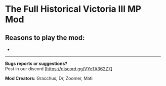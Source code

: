 # The Full Historical Victoria III MP Mod
 
## Reasons to play the mod:
-

---

**Bugs reports or suggestions?**<br/>
Post in our discord [https://discord.gg/VYeTA362Z7] 

**Mod Creators:** Gracchus, Dr, Zoomer, Mati
